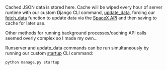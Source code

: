 Cached JSON data is stored here. Cache will be wiped every hour of server runtime with our custom Django CLI command, [update_data](https://github.com/ellerman4/spacex-dashboard/blob/master/main/management/commands/update_data.py), forcing our [fetch_data](https://github.com/ellerman4/spacex-dashboard/blob/master/main/views.py) function to update data via the
[SpaceX API](https://github.com/r-spacex/SpaceX-API) and then saving to cache for later use.

Other methods for running background processes/caching API calls seemed overly complex so I made my own...

Runserver and update_data commands can be run simultaneously by running our custom [startup](https://github.com/ellerman4/spacex-dashboard/blob/master/main/management/commands/startup.py)  CLI command:
```python
python manage.py startup
```
